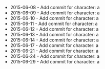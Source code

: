 - 2015-06-08 - Add commit for character: a
- 2015-06-09 - Add commit for character: a
- 2015-06-10 - Add commit for character: a
- 2015-06-11 - Add commit for character: a
- 2015-06-12 - Add commit for character: a
- 2015-06-13 - Add commit for character: a
- 2015-06-14 - Add commit for character: a
- 2015-06-17 - Add commit for character: a
- 2015-06-21 - Add commit for character: a
- 2015-06-24 - Add commit for character: a
- 2015-06-29 - Add commit for character: a
